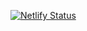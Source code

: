 [![Netlify Status](https://api.netlify.com/api/v1/badges/f6d378f5-58b5-4d4b-892c-22f178fd82a9/deploy-status?branch=PortFolio2)](https://app.netlify.com/sites/poetic-bienenstitch-38a483/deploys)

